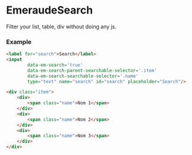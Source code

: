 EmeraudeSearch
==============
Filter your list, table, div without doing any js.

### Example

```html
<label for="search">Search</label>
<input
        data-em-search='true'
        data-em-search-parent-searchable-selector='.item'
        data-em-search-searchable-selector='.name'
        type="text" name="search" id="search" placeholder="Search"/>

<div class="item">
    <div>
        <span class="name">Nom 1</span>
    </div>
    <div>
        <span class="name">Nom 2</span>
    </div>
    <div>
        <span class="name">Nom 3</span>
    </div>
</div>
```
